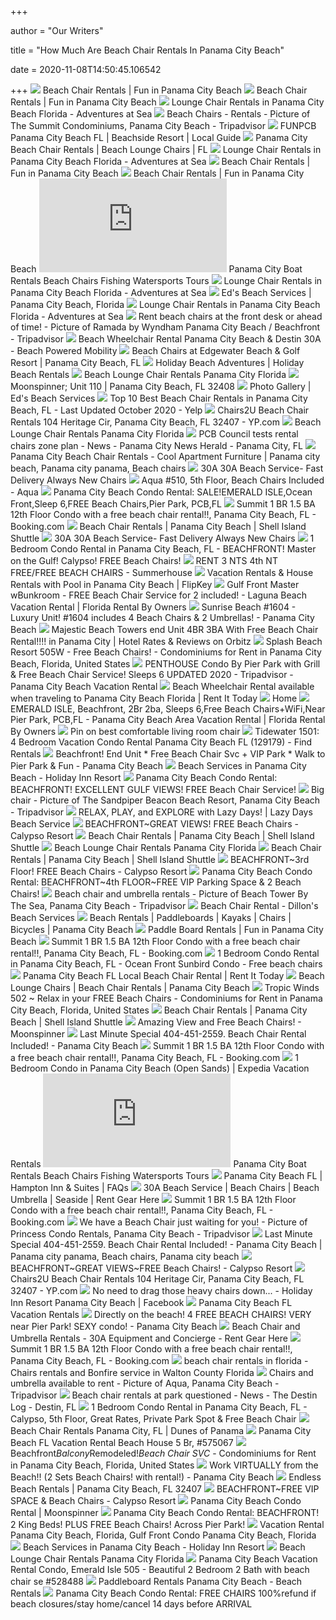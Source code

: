+++
        
author = "Our Writers"
        
title = "How Much Are Beach Chair Rentals In Panama City Beach"
        
date = 2020-11-08T14:50:45.106542
        
+++
[ ![](https://funpcb.com/wp-content/uploads/2018/02/beach-chairs-768x466.jpg)](https://funpcb.com/wp-content/uploads/2018/02/beach-chairs-768x466.jpg) Beach Chair Rentals | Fun in Panama City Beach
[ ![](https://funpcb.com/wp-content/uploads/2018/02/beach-chair-rentals-panama-city-beach-gallery-3-768x393.jpg)](https://funpcb.com/wp-content/uploads/2018/02/beach-chair-rentals-panama-city-beach-gallery-3-768x393.jpg) Beach Chair Rentals | Fun in Panama City Beach
[ ![](https://www.watersportspc.com/images/9794F72C-5169-4208-B931-4C6DD1287801.jpeg)](https://www.watersportspc.com/images/9794F72C-5169-4208-B931-4C6DD1287801.jpeg) Lounge Chair Rentals in Panama City Beach Florida - Adventures at Sea
[ ![](https://media-cdn.tripadvisor.com/media/photo-s/01/05/22/60/beach-chairs-rentals.jpg)](https://media-cdn.tripadvisor.com/media/photo-s/01/05/22/60/beach-chairs-rentals.jpg) Beach Chairs - Rentals - Picture of The Summit Condominiums, Panama City  Beach - Tripadvisor
[ ![](https://beachsideresortpanamacitybeach.com/wp-content/uploads/beachside-beach-rentals.jpg)](https://beachsideresortpanamacitybeach.com/wp-content/uploads/beachside-beach-rentals.jpg) FUNPCB Panama City Beach FL | Beachside Resort | Local Guide
[ ![](https://beachrentalspcb.com/wp-content/uploads/2016/06/beach-chair-rentals-panama-city-beach.jpg)](https://beachrentalspcb.com/wp-content/uploads/2016/06/beach-chair-rentals-panama-city-beach.jpg) Panama City Beach Chair Rentals | Beach Lounge Chairs | FL
[ ![](https://www.watersportspc.com/images/36321808_10156411089473834_2271247696184475648_n.jpg)](https://www.watersportspc.com/images/36321808_10156411089473834_2271247696184475648_n.jpg) Lounge Chair Rentals in Panama City Beach Florida - Adventures at Sea
[ ![](https://funpcb.com/wp-content/uploads/2018/02/beach-chair-rentals-panama-city-beach-gallery-1.jpg)](https://funpcb.com/wp-content/uploads/2018/02/beach-chair-rentals-panama-city-beach-gallery-1.jpg) Beach Chair Rentals | Fun in Panama City Beach
[ ![](https://funpcb.com/wp-content/uploads/2018/02/beach-chair-rentals-panama-city-beach-gallery-2.jpg)](https://funpcb.com/wp-content/uploads/2018/02/beach-chair-rentals-panama-city-beach-gallery-2.jpg) Beach Chair Rentals | Fun in Panama City Beach
[ ![](https://www.panamabeachservice.com/wp-content/themes/panamabeachservice/tools/timthumb.php?src=/wp-content/sdaolpu/2011/03/beach.png&h=335&w=994&zc=1)](https://www.panamabeachservice.com/wp-content/themes/panamabeachservice/tools/timthumb.php?src=/wp-content/sdaolpu/2011/03/beach.png&h=335&w=994&zc=1) Panama City Boat Rentals Beach Chairs Fishing Watersports Tours
[ ![](https://www.watersportspc.com/images/38426804_10156505310423834_3080007054681702400_n.jpg)](https://www.watersportspc.com/images/38426804_10156505310423834_3080007054681702400_n.jpg) Lounge Chair Rentals in Panama City Beach Florida - Adventures at Sea
[ ![](https://www.edsbeachservicesinc.com/wp-content/gallery/homepage/home1_0.jpg)](https://www.edsbeachservicesinc.com/wp-content/gallery/homepage/home1_0.jpg) Ed's Beach Services | Panama City Beach, Florida
[ ![](https://www.watersportspc.com/images/41808177_10156611741598834_8585491718915227648_n.jpg)](https://www.watersportspc.com/images/41808177_10156611741598834_8585491718915227648_n.jpg) Lounge Chair Rentals in Panama City Beach Florida - Adventures at Sea
[ ![](https://media-cdn.tripadvisor.com/media/photo-s/17/46/ad/d2/rent-beach-chairs-at.jpg)](https://media-cdn.tripadvisor.com/media/photo-s/17/46/ad/d2/rent-beach-chairs-at.jpg) Rent beach chairs at the front desk or ahead of time! - Picture of Ramada  by Wyndham Panama City Beach / Beachfront - Tripadvisor
[ ![](http://beachpoweredmobility.com/wp-content/uploads/2014/02/Beach-Chair-03-resize.jpg)](http://beachpoweredmobility.com/wp-content/uploads/2014/02/Beach-Chair-03-resize.jpg) Beach Wheelchair Rental Panama City Beach & Destin 30A - Beach Powered  Mobility
[ ![](http://gointothebeach.com/wp-content/uploads/2018/02/BF8B320E-8F88-4595-9150-C7A422E3D862-1024x768.jpg)](http://gointothebeach.com/wp-content/uploads/2018/02/BF8B320E-8F88-4595-9150-C7A422E3D862-1024x768.jpg) Beach Chairs at Edgewater Beach & Golf Resort | Panama City Beach, FL
[ ![](https://www.holidaybeachrentals.com/custimages/beach%20chairs/BeachChairs.jpg)](https://www.holidaybeachrentals.com/custimages/beach%20chairs/BeachChairs.jpg) Holiday Beach Adventures | Holiday Beach Rentals
[ ![](http://www.sunshinewatersportsofpc.com/chad%20umbrella.jpg)](http://www.sunshinewatersportsofpc.com/chad%20umbrella.jpg) Beach Lounge Chair Rentals Panama City Florida
[ ![](https://assets.simpleviewinc.com/simpleview/image/fetch/c_fill,h_376,q_75,w_564/https://assets.simpleviewinc.com/simpleview/image/upload/crm/panamacitybeach/IMG_66050_a817c11b-5056-a36a-0b54189de4072f3b.jpg)](https://assets.simpleviewinc.com/simpleview/image/fetch/c_fill,h_376,q_75,w_564/https://assets.simpleviewinc.com/simpleview/image/upload/crm/panamacitybeach/IMG_66050_a817c11b-5056-a36a-0b54189de4072f3b.jpg) Moonspinner; Unit 110 | Panama City Beach, FL 32408
[ ![](http://www.edsbeachservicesinc.com/wp-content/gallery/the-beach/079.jpg)](http://www.edsbeachservicesinc.com/wp-content/gallery/the-beach/079.jpg) Photo Gallery | Ed's Beach Services
[ ![](https://s3-media0.fl.yelpcdn.com/bphoto/gfasUhhS68b9nJhr0LsEkA/ls.jpg)](https://s3-media0.fl.yelpcdn.com/bphoto/gfasUhhS68b9nJhr0LsEkA/ls.jpg) Top 10 Best Beach Chair Rentals in Panama City Beach, FL - Last Updated  October 2020 - Yelp
[ ![](https://i1.ypcdn.com/blob/24483f688bb176a99873c9e26592f54709840134_400x260_crop.jpg)](https://i1.ypcdn.com/blob/24483f688bb176a99873c9e26592f54709840134_400x260_crop.jpg) Chairs2U Beach Chair Rentals 104 Heritage Cir, Panama City Beach, FL 32407  - YP.com
[ ![](http://www.sunshinewatersportsofpc.com/the%20crew.jpg)](http://www.sunshinewatersportsofpc.com/the%20crew.jpg) Beach Lounge Chair Rentals Panama City Florida
[ ![](https://www.newsherald.com/storyimage/DA/20150717/NEWS/150719706/AR/0/AR-150719706.jpg?MaxW=600)](https://www.newsherald.com/storyimage/DA/20150717/NEWS/150719706/AR/0/AR-150719706.jpg?MaxW=600) PCB Council tests rental chairs zone plan - News - Panama City News Herald  - Panama City, FL
[ ![](https://i.pinimg.com/originals/de/59/06/de59061ff02c03b7dd3c7bb5d1a8f556.jpg)](https://i.pinimg.com/originals/de/59/06/de59061ff02c03b7dd3c7bb5d1a8f556.jpg) Panama City Beach Chair Rentals - Cool Apartment Furniture | Panama city  beach, Panama city panama, Beach chairs
[ ![](https://www.therentalshop30a.com/media/catalog/category/Santa_Rosa_Beach_chair_rentals_beach_service.jpg)](https://www.therentalshop30a.com/media/catalog/category/Santa_Rosa_Beach_chair_rentals_beach_service.jpg) 30A 30A Beach Service- Fast Delivery Always New Chairs
[ ![](https://res.cloudinary.com/rws-ecbyo/image/upload/q_auto,f_auto,c_scale,h_675/img_5c3cd39d0caca27b_img_8285a-lighter.jpg)](https://res.cloudinary.com/rws-ecbyo/image/upload/q_auto,f_auto,c_scale,h_675/img_5c3cd39d0caca27b_img_8285a-lighter.jpg) Aqua #510, 5th Floor, Beach Chairs Included - Aqua
[ ![](https://assets.floridarentals.com/assets/properties/2805/tn1_58238908515211677350.jpg)](https://assets.floridarentals.com/assets/properties/2805/tn1_58238908515211677350.jpg) Panama City Beach Condo Rental: SALE!EMERALD ISLE,Ocean Front,Sleep 6,FREE Beach  Chairs,Pier Park, PCB,FL
[ ![](https://cf.bstatic.com/images/hotel/max1280x900/231/231875612.jpg)](https://cf.bstatic.com/images/hotel/max1280x900/231/231875612.jpg) Summit 1 BR 1.5 BA 12th Floor Condo with a free beach chair rental!!, Panama  City Beach, FL - Booking.com
[ ![](https://www.shellislandshuttle.com/wp-content/uploads/2017/08/BeachChairs-1024x236.jpg)](https://www.shellislandshuttle.com/wp-content/uploads/2017/08/BeachChairs-1024x236.jpg) Beach Chair Rentals | Panama City Beach | Shell Island Shuttle
[ ![](https://www.therentalshop30a.com/media/wysiwyg/The_rental_Shop30A_Santa_Rosa_Beach_chair_and_umbrella_rental.jpg)](https://www.therentalshop30a.com/media/wysiwyg/The_rental_Shop30A_Santa_Rosa_Beach_chair_and_umbrella_rental.jpg) 30A 30A Beach Service- Fast Delivery Always New Chairs
[ ![](https://assets.floridarentals.com/assets/properties/3008/tn1_42450854915223396010.jpg)](https://assets.floridarentals.com/assets/properties/3008/tn1_42450854915223396010.jpg) 1 Bedroom Condo Rental in Panama City Beach, FL - BEACHFRONT! Master on the  Gulf! Calypso! FREE Beach Chairs!
[ ![](https://res.cloudinary.com/rws-ecbyo/image/upload/q_auto,f_auto,c_scale,h_675/img_82a6b273d1332750_pool-area-view-from-balcony.jpg)](https://res.cloudinary.com/rws-ecbyo/image/upload/q_auto,f_auto,c_scale,h_675/img_82a6b273d1332750_pool-area-view-from-balcony.jpg) RENT 3 NTS 4th NT FREE/FREE BEACH CHAIRS - Summerhouse
[ ![](https://tap1.fkimg.com/media/vr-splice-l/06/7f/b8/21.jpg)](https://tap1.fkimg.com/media/vr-splice-l/06/7f/b8/21.jpg) Vacation Rentals & House Rentals with Pool in Panama City Beach | FlipKey
[ ![](https://www.floridarentalbyowners.com/images/w.460/h.320/c.1/mr.0/d.listing_photos/sd.2018-01/i.cb85d17ff1f22f102dd8067f9966a1e5.jpg)](https://www.floridarentalbyowners.com/images/w.460/h.320/c.1/mr.0/d.listing_photos/sd.2018-01/i.cb85d17ff1f22f102dd8067f9966a1e5.jpg) Gulf Front Master wBunkroom - FREE Beach Chair Service for 2 included! -  Laguna Beach Vacation Rental | Florida Rental By Owners
[ ![](https://odis.homeaway.com/odis/listing/9369e98e-0c06-43ab-ba0a-e79b8c648eaa.c10.jpg)](https://odis.homeaway.com/odis/listing/9369e98e-0c06-43ab-ba0a-e79b8c648eaa.c10.jpg) Sunrise Beach #1604 - Luxury Unit! #1604 includes 4 Beach Chairs & 2  Umbrellas! - Panama City Beach
[ ![](https://images.trvl-media.com/hotels/34000000/33940000/33935400/33935354/4b2f7bda_z.jpg)](https://images.trvl-media.com/hotels/34000000/33940000/33935400/33935354/4b2f7bda_z.jpg) Majestic Beach Towers end Unit 4BR 3BA With Free Beach Chair Rental!!!! in Panama  City | Hotel Rates & Reviews on Orbitz
[ ![](https://a0.muscache.com/im/pictures/4e01c4c0-6b24-47a1-a441-03da02d052f9.jpg?im_w=720)](https://a0.muscache.com/im/pictures/4e01c4c0-6b24-47a1-a441-03da02d052f9.jpg?im_w=720) Splash Beach Resort 505W - Free Beach Chairs! - Condominiums for Rent in Panama  City Beach, Florida, United States
[ ![](https://media-cdn.tripadvisor.com/media/vr-splice-j/02/d0/c3/cb.jpg)](https://media-cdn.tripadvisor.com/media/vr-splice-j/02/d0/c3/cb.jpg) PENTHOUSE Condo By Pier Park with Grill & Free Beach Chair Service! Sleeps  6 UPDATED 2020 - Tripadvisor - Panama City Beach Vacation Rental
[ ![](https://www.rentittoday.com/cmsAdmin/uploads/pushchair1_004.jpg)](https://www.rentittoday.com/cmsAdmin/uploads/pushchair1_004.jpg) Beach Wheelchair Rental available when traveling to Panama City Beach  Florida | Rent It Today
[ ![](http://nebula.wsimg.com/2d044f4ce5aa1ecc04d06ff00f9c9a2c?AccessKeyId=D5E5866CC6CB7A967D93&disposition=0&alloworigin=1)](http://nebula.wsimg.com/2d044f4ce5aa1ecc04d06ff00f9c9a2c?AccessKeyId=D5E5866CC6CB7A967D93&disposition=0&alloworigin=1) Home
[ ![](https://www.floridarentalbyowners.com/images/w.1280/h.853/c.1/mr.0/d.listing_photos/sd.2018-04/i.b19e70068177c3dbda4001840a35576d.jpg)](https://www.floridarentalbyowners.com/images/w.1280/h.853/c.1/mr.0/d.listing_photos/sd.2018-04/i.b19e70068177c3dbda4001840a35576d.jpg) EMERALD ISLE, Beachfront, 2Br 2ba, Sleeps 6,Free Beach Chairs+WiFi,Near  Pier Park, PCB,FL - Panama City Beach Area Vacation Rental | Florida Rental  By Owners
[ ![](https://i.pinimg.com/originals/dc/6c/90/dc6c905c8244aadd2369ea27e1188dcc.jpg)](https://i.pinimg.com/originals/dc/6c/90/dc6c905c8244aadd2369ea27e1188dcc.jpg) Pin on best comfortable living room chair
[ ![](https://www.findrentals.com/vacations/rentals/10239/129179/panama-city-beach-condo-tidewater-1501-1.jpg)](https://www.findrentals.com/vacations/rentals/10239/129179/panama-city-beach-condo-tidewater-1501-1.jpg) Tidewater 1501: 4 Bedroom Vacation Condo Rental Panama City Beach FL  (129179) - Find Rentals
[ ![](https://odis.homeaway.com/odis/listing/c9e7e4a3-1019-4e27-b72d-66cb7d761345.f6.jpg)](https://odis.homeaway.com/odis/listing/c9e7e4a3-1019-4e27-b72d-66cb7d761345.f6.jpg) Beachfront! End Unit * Free Beach Chair Svc + VIP Park * Walk to Pier Park  & Fun - Panama City Beach
[ ![](https://www.hipcbeach.com/wp-content/uploads/2015/03/beach-services-holiday-inn-resort_01.jpg)](https://www.hipcbeach.com/wp-content/uploads/2015/03/beach-services-holiday-inn-resort_01.jpg) Beach Services in Panama City Beach - Holiday Inn Resort
[ ![](https://assets.floridarentals.com/assets/properties/2899/tn1_2428907415264152990.jpg)](https://assets.floridarentals.com/assets/properties/2899/tn1_2428907415264152990.jpg) Panama City Beach Condo Rental: BEACHFRONT! EXCELLENT GULF VIEWS! FREE Beach  Chair Service!
[ ![](https://media-cdn.tripadvisor.com/media/photo-s/0b/68/e2/54/big-chair.jpg)](https://media-cdn.tripadvisor.com/media/photo-s/0b/68/e2/54/big-chair.jpg) Big chair - Picture of The Sandpiper Beacon Beach Resort, Panama City Beach  - Tripadvisor
[ ![](https://lazydaysbeachservice.com/wp-content/uploads/2020/05/beach-umbrella-chairs.png)](https://lazydaysbeachservice.com/wp-content/uploads/2020/05/beach-umbrella-chairs.png) RELAX, PLAY, and EXPLORE with Lazy Days! | Lazy Days Beach Service
[ ![](https://res.cloudinary.com/rws-ecbyo/image/upload/q_auto,f_auto,c_scale,h_675/img_7bca5229217d81d0_main-living-area-seating-windows-open.jpg)](https://res.cloudinary.com/rws-ecbyo/image/upload/q_auto,f_auto,c_scale,h_675/img_7bca5229217d81d0_main-living-area-seating-windows-open.jpg) BEACHFRONT~GREAT VIEWS! FREE Beach Chairs - Calypso Resort
[ ![](https://www.shellislandshuttle.com/wp-content/uploads/2019/05/BeachChair_Rentals_preview-1024x539.jpeg)](https://www.shellislandshuttle.com/wp-content/uploads/2019/05/BeachChair_Rentals_preview-1024x539.jpeg) Beach Chair Rentals | Panama City Beach | Shell Island Shuttle
[ ![](http://www.sunshinewatersportsofpc.com/beach%20slammin.jpg)](http://www.sunshinewatersportsofpc.com/beach%20slammin.jpg) Beach Lounge Chair Rentals Panama City Florida
[ ![](https://www.shellislandshuttle.com/wp-content/themes/shellislandshuttle/assets/images/boat-rentals.jpg)](https://www.shellislandshuttle.com/wp-content/themes/shellislandshuttle/assets/images/boat-rentals.jpg) Beach Chair Rentals | Panama City Beach | Shell Island Shuttle
[ ![](https://res.cloudinary.com/rws-ecbyo/image/upload/f_auto,c_scale,h_474,q_auto/img_9947541feb9a3bfd_new-view-from-balcony-of-ocean.jpg)](https://res.cloudinary.com/rws-ecbyo/image/upload/f_auto,c_scale,h_474,q_auto/img_9947541feb9a3bfd_new-view-from-balcony-of-ocean.jpg) BEACHFRONT~3rd Floor! FREE Beach Chairs - Calypso Resort
[ ![](https://assets.floridarentals.com/assets/properties/7815/tn1_16879392515793033630.jpg)](https://assets.floridarentals.com/assets/properties/7815/tn1_16879392515793033630.jpg) Panama City Beach Condo Rental: BEACHFRONT~4th FLOOR~FREE VIP Parking Space  & 2 Beach Chairs!
[ ![](https://media-cdn.tripadvisor.com/media/photo-s/04/5e/33/2c/beach-chair-and-umbrella.jpg)](https://media-cdn.tripadvisor.com/media/photo-s/04/5e/33/2c/beach-chair-and-umbrella.jpg) Beach chair and umbrella rentals - Picture of Beach Tower By The Sea, Panama  City Beach - Tripadvisor
[ ![](https://img1.wsimg.com/isteam/ip/4d611e0e-c7b1-4974-bc1e-fb6513d28d34/fb_106897703189605_2048x1536.jpg/:/rs=h:1000,cg:true,m)](https://img1.wsimg.com/isteam/ip/4d611e0e-c7b1-4974-bc1e-fb6513d28d34/fb_106897703189605_2048x1536.jpg/:/rs=h:1000,cg:true,m) Beach Chair Rental - Dillon's Beach Services
[ ![](https://beachrentalspcb.com/wp-content/uploads/2016/06/sunset.jpg)](https://beachrentalspcb.com/wp-content/uploads/2016/06/sunset.jpg) Beach Rentals | Paddleboards | Kayaks | Chairs | Bicycles | Panama City  Beach
[ ![](https://funpcb.com/wp-content/uploads/2018/02/paddle-boards-panama-city-beach-gallery-1.jpg)](https://funpcb.com/wp-content/uploads/2018/02/paddle-boards-panama-city-beach-gallery-1.jpg) Paddle Board Rentals | Fun in Panama City Beach
[ ![](https://cf.bstatic.com/images/hotel/max1024x768/231/231875502.jpg)](https://cf.bstatic.com/images/hotel/max1024x768/231/231875502.jpg) Summit 1 BR 1.5 BA 12th Floor Condo with a free beach chair rental!!, Panama  City Beach, FL - Booking.com
[ ![](https://assets.floridarentals.com/assets/properties/6952/tn1_171432490815682350940.jpg)](https://assets.floridarentals.com/assets/properties/6952/tn1_171432490815682350940.jpg) 1 Bedroom Condo Rental in Panama City Beach, FL - Ocean Front Sunbird Condo  - Free beach chairs
[ ![](https://www.rentittoday.com/cmsAdmin/uploads/thumb/beachchair.jpg)](https://www.rentittoday.com/cmsAdmin/uploads/thumb/beachchair.jpg) Panama City Beach FL Local Beach Chair Rental | Rent It Today
[ ![](https://i0.wp.com/jimbosbeach.com/wp-content/uploads/2016/07/Panama-City-Beach-Florida1.jpg?resize=380%2C285)](https://i0.wp.com/jimbosbeach.com/wp-content/uploads/2016/07/Panama-City-Beach-Florida1.jpg?resize=380%2C285) Beach Lounge Chairs | Beach Chair Rentals | Panama City Beach
[ ![](https://a0.muscache.com/im/pictures/6b6f4147-2979-4d57-ae6a-192f3267470c.jpg?im_w=720)](https://a0.muscache.com/im/pictures/6b6f4147-2979-4d57-ae6a-192f3267470c.jpg?im_w=720) Tropic Winds 502 ~ Relax in your FREE Beach Chairs - Condominiums for Rent  in Panama City Beach, Florida, United States
[ ![](https://www.shellislandshuttle.com/wp-content/uploads/2017/08/subpage_image_beachchairs-1024x373.jpg)](https://www.shellislandshuttle.com/wp-content/uploads/2017/08/subpage_image_beachchairs-1024x373.jpg) Beach Chair Rentals | Panama City Beach | Shell Island Shuttle
[ ![](https://res.cloudinary.com/rws-ecbyo/image/upload/f_auto,c_scale,h_474,q_auto/img_3a88ed593090944c_gptempdownload-2.jpeg)](https://res.cloudinary.com/rws-ecbyo/image/upload/f_auto,c_scale,h_474,q_auto/img_3a88ed593090944c_gptempdownload-2.jpeg) Amazing View and Free Beach Chairs! - Moonspinner
[ ![](https://odis.homeaway.com/odis/listing/e095cfbd-84cc-49ff-a79f-6e508e9e01ca.f6.jpg)](https://odis.homeaway.com/odis/listing/e095cfbd-84cc-49ff-a79f-6e508e9e01ca.f6.jpg) Last Minute Special 404-451-2559. Beach Chair Rental Included! - Panama  City Beach
[ ![](https://cf.bstatic.com/images/hotel/max1024x768/231/231875604.jpg)](https://cf.bstatic.com/images/hotel/max1024x768/231/231875604.jpg) Summit 1 BR 1.5 BA 12th Floor Condo with a free beach chair rental!!, Panama  City Beach, FL - Booking.com
[ ![](https://images.trvl-media.com/hotels/21000000/20070000/20066800/20066793/75a70ed2.jpg?impolicy=fcrop&w=670&h=385&p=1&q=medium)](https://images.trvl-media.com/hotels/21000000/20070000/20066800/20066793/75a70ed2.jpg?impolicy=fcrop&w=670&h=385&p=1&q=medium) 1 Bedroom Condo in Panama City Beach (Open Sands) | Expedia Vacation Rentals
[ ![](https://www.panamabeachservice.com/wp-content/themes/panamabeachservice/tools/timthumb.php?src=/wp-content/sdaolpu/2011/03/jetski.jpg&h=335&w=994&zc=1)](https://www.panamabeachservice.com/wp-content/themes/panamabeachservice/tools/timthumb.php?src=/wp-content/sdaolpu/2011/03/jetski.jpg&h=335&w=994&zc=1) Panama City Boat Rentals Beach Chairs Fishing Watersports Tours
[ ![](https://hamptoninnandsuitespanamacitybeach.com/wp-content/uploads/Hampton-FAQ-Banner-Featured-Image.jpg)](https://hamptoninnandsuitespanamacitybeach.com/wp-content/uploads/Hampton-FAQ-Banner-Featured-Image.jpg) Panama City Beach FL | Hampton Inn & Suites | FAQs
[ ![](https://rentgearhere.com/wp-content/sdaolpu/2020/05/Classic-Beach-Service.jpg)](https://rentgearhere.com/wp-content/sdaolpu/2020/05/Classic-Beach-Service.jpg) 30A Beach Service | Beach Chairs | Beach Umbrella | Seaside | Rent Gear Here
[ ![](https://cf.bstatic.com/images/hotel/max1024x768/231/231875595.jpg)](https://cf.bstatic.com/images/hotel/max1024x768/231/231875595.jpg) Summit 1 BR 1.5 BA 12th Floor Condo with a free beach chair rental!!, Panama  City Beach, FL - Booking.com
[ ![](https://media-cdn.tripadvisor.com/media/photo-s/01/d2/a9/19/we-have-a-beach-chair.jpg)](https://media-cdn.tripadvisor.com/media/photo-s/01/d2/a9/19/we-have-a-beach-chair.jpg) We have a Beach Chair just waiting for you! - Picture of Princess Condo  Rentals, Panama City Beach - Tripadvisor
[ ![](https://i.pinimg.com/originals/7e/ac/f5/7eacf5182aa4f32dee83a80505556d6d.jpg)](https://i.pinimg.com/originals/7e/ac/f5/7eacf5182aa4f32dee83a80505556d6d.jpg) Last Minute Special 404-451-2559. Beach Chair Rental Included! - Panama  City Beach | Panama city panama, Beach chairs, Panama city beach
[ ![](https://res.cloudinary.com/rws-ecbyo/image/upload/f_auto,c_scale,h_474,q_auto/img_f946a0b8b5b4e188_view-to-east---enhanced---new.jpg)](https://res.cloudinary.com/rws-ecbyo/image/upload/f_auto,c_scale,h_474,q_auto/img_f946a0b8b5b4e188_view-to-east---enhanced---new.jpg) BEACHFRONT~GREAT VIEWS~FREE Beach Chairs! - Calypso Resort
[ ![](https://i4.ypcdn.com/blob/9758a3a8940458975020a0f15bacaa47a6a75457_240x260_crop.jpg)](https://i4.ypcdn.com/blob/9758a3a8940458975020a0f15bacaa47a6a75457_240x260_crop.jpg) Chairs2U Beach Chair Rentals 104 Heritage Cir, Panama City Beach, FL 32407  - YP.com
[ ![](https://lookaside.fbsbx.com/lookaside/crawler/media/?media_id=10156718075423995)](https://lookaside.fbsbx.com/lookaside/crawler/media/?media_id=10156718075423995) No need to drag those heavy chairs down... - Holiday Inn Resort Panama City  Beach | Facebook
[ ![](https://www.panamacitybeachflvacationrentals.com/wp-content/uploads/2020/01/book-cover-Copy.jpg)](https://www.panamacitybeachflvacationrentals.com/wp-content/uploads/2020/01/book-cover-Copy.jpg) Panama City Beach FL Vacation Rentals
[ ![](https://odis.homeaway.com/odis/listing/a24acdfa-5f08-4a3b-9a83-2cb71ef12711.c10.jpg)](https://odis.homeaway.com/odis/listing/a24acdfa-5f08-4a3b-9a83-2cb71ef12711.c10.jpg) Directly on the beach! 4 FREE BEACH CHAIRS! VERY near Pier Park! SEXY  condo! - Panama City Beach
[ ![](https://rentgearhere.com/wp-content/sdaolpu/2012/05/july-speacial3.jpg)](https://rentgearhere.com/wp-content/sdaolpu/2012/05/july-speacial3.jpg) Beach Chair and Umbrella Rentals - 30A Equipment and Concierge - Rent Gear  Here
[ ![](https://cf.bstatic.com/images/hotel/max1024x768/231/231875613.jpg)](https://cf.bstatic.com/images/hotel/max1024x768/231/231875613.jpg) Summit 1 BR 1.5 BA 12th Floor Condo with a free beach chair rental!!, Panama  City Beach, FL - Booking.com
[ ![](https://i.pinimg.com/originals/5e/fd/d1/5efdd1cac99ccabf4e3bec1723048cfc.jpg)](https://i.pinimg.com/originals/5e/fd/d1/5efdd1cac99ccabf4e3bec1723048cfc.jpg) beach chair rentals in florida - Chairs rentals and Bonfire service in  Walton County Florida
[ ![](https://media-cdn.tripadvisor.com/media/photo-s/02/86/84/8a/filename-img-8075-jpg.jpg)](https://media-cdn.tripadvisor.com/media/photo-s/02/86/84/8a/filename-img-8075-jpg.jpg) Chairs and umbrella available to rent - Picture of Aqua, Panama City Beach  - Tripadvisor
[ ![](https://www.thedestinlog.com/storyimage/DA/20190621/NEWS/190629580/AR/0/AR-190629580.jpg)](https://www.thedestinlog.com/storyimage/DA/20190621/NEWS/190629580/AR/0/AR-190629580.jpg) Beach chair rentals at park questioned - News - The Destin Log - Destin, FL
[ ![](https://assets.floridarentals.com/assets/properties/6758/tn1_139850635615656299370.jpg)](https://assets.floridarentals.com/assets/properties/6758/tn1_139850635615656299370.jpg) 1 Bedroom Condo Rental in Panama City Beach, FL - Calypso, 5th Floor, Great  Rates, Private Park Spot & Free Beach Chair
[ ![](http://dunesofpanama.com/wp-content/uploads/2020/06/bldgd.jpg)](http://dunesofpanama.com/wp-content/uploads/2020/06/bldgd.jpg) Beach Chair Rentals Panama City, FL | Dunes of Panama
[ ![](https://images.beachhouse.com/files/575067_264.jpg)](https://images.beachhouse.com/files/575067_264.jpg) Panama City Beach FL Vacation Rental Beach House 5 Br, #575067
[ ![](https://a0.muscache.com/im/pictures/1e69d832-587a-4525-aea1-eaca128b2589.jpg?im_w=720)](https://a0.muscache.com/im/pictures/1e69d832-587a-4525-aea1-eaca128b2589.jpg?im_w=720) Beachfront*Balcony*Remodeled!*Beach Chair SVC* - Condominiums for Rent in Panama  City Beach, Florida, United States
[ ![](https://odis.homeaway.com/odis/listing/d565bdbd-55af-408c-83aa-a6b7ba3fac97.c10.jpg)](https://odis.homeaway.com/odis/listing/d565bdbd-55af-408c-83aa-a6b7ba3fac97.c10.jpg) Work VIRTUALLY from the Beach!! (2 Sets Beach Chairs! with rental!) - Panama  City Beach
[ ![](https://assets.simpleviewinc.com/simpleview/image/fetch/c_fill,h_396,q_75,w_704/https://assets.simpleviewinc.com/simpleview/image/upload/crm/panamacitybeach/IMG_6827_61BE7895-62ED-4978-9D409BA8AF3F7930_3206bdcc-42c4-4278-b535546b0ee29e18.jpg)](https://assets.simpleviewinc.com/simpleview/image/fetch/c_fill,h_396,q_75,w_704/https://assets.simpleviewinc.com/simpleview/image/upload/crm/panamacitybeach/IMG_6827_61BE7895-62ED-4978-9D409BA8AF3F7930_3206bdcc-42c4-4278-b535546b0ee29e18.jpg) Endless Beach Rentals | Panama City Beach, FL 32407
[ ![](https://res.cloudinary.com/rws-ecbyo/image/upload/f_auto,c_scale,h_474,q_auto/img_3da34469d59178c7_sofa-with-pillows-close-up.jpg)](https://res.cloudinary.com/rws-ecbyo/image/upload/f_auto,c_scale,h_474,q_auto/img_3da34469d59178c7_sofa-with-pillows-close-up.jpg) BEACHFRONT~FREE VIP SPACE & Beach Chairs - Calypso Resort
[ ![](https://www.moonspinner.com/custimages/slide1.jpg)](https://www.moonspinner.com/custimages/slide1.jpg) Panama City Beach Condo Rental | Moonspinner
[ ![](https://assets.floridarentals.com/assets/properties/1807/tn1_37759602115531105180.jpg)](https://assets.floridarentals.com/assets/properties/1807/tn1_37759602115531105180.jpg) Panama City Beach Condo Rental: BEACHFRONT! 2 King Beds! PLUS FREE Beach  Chairs! Across Pier Park!
[ ![](https://cdn.liverez.com/5/11618/1/152022/800/1.jpg?v=3/25/2019%2010:06:46%20PM)](https://cdn.liverez.com/5/11618/1/152022/800/1.jpg?v=3/25/2019%2010:06:46%20PM) Vacation Rental Panama City Beach, Florida, Gulf Front Condo Panama City  Beach, Florida
[ ![](https://www.hipcbeach.com/wp-content/uploads/2015/03/beach-services-holiday-inn-resort_v1.jpg)](https://www.hipcbeach.com/wp-content/uploads/2015/03/beach-services-holiday-inn-resort_v1.jpg) Beach Services in Panama City Beach - Holiday Inn Resort
[ ![](http://www.sunshinewatersportsofpc.com/button%20beach%20chair.jpg)](http://www.sunshinewatersportsofpc.com/button%20beach%20chair.jpg) Beach Lounge Chair Rentals Panama City Florida
[ ![](https://images.beachhouse.com/files/528488_506.jpg)](https://images.beachhouse.com/files/528488_506.jpg) Panama City Beach Vacation Rental Condo, Emerald Isle 505 - Beautiful 2  Bedroom 2 Bath with beach chair se #528488
[ ![](http://beachrentalspcb.com/wp-content/uploads/2016/08/img_5994.jpg)](http://beachrentalspcb.com/wp-content/uploads/2016/08/img_5994.jpg) Paddleboard Rentals Panama City Beach - Beach Rentals
[ ![](https://assets.floridarentals.com/assets/properties/909/tn1_33205285015555288220.jpg)](https://assets.floridarentals.com/assets/properties/909/tn1_33205285015555288220.jpg) Panama City Beach Condo Rental: FREE CHAIRS 100%refund if beach  closures/stay home/cancel 14 days before ARRIVAL
